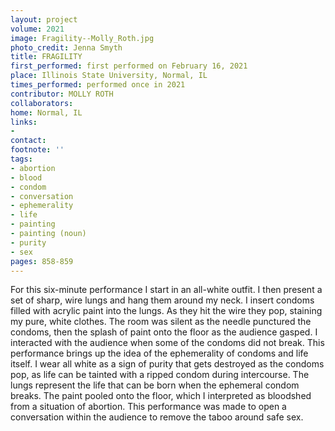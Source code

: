 ```yaml
---
layout: project
volume: 2021
image: Fragility--Molly_Roth.jpg
photo_credit: Jenna Smyth
title: FRAGILITY
first_performed: first performed on February 16, 2021
place: Illinois State University, Normal, IL
times_performed: performed once in 2021
contributor: MOLLY ROTH
collaborators:
home: Normal, IL
links:
-
contact:
footnote: ''
tags:
- abortion
- blood
- condom
- conversation
- ephemerality
- life
- painting
- painting (noun)
- purity
- sex
pages: 858-859
---
```


For this six-minute performance I start in an all-white outfit. I then present a set of sharp, wire lungs and hang them around my neck. I insert condoms filled with acrylic paint into the lungs. As they hit the wire they pop, staining my pure, white clothes. The room was silent as the needle punctured the condoms, then the splash of paint onto the floor as the audience gasped. I interacted with the audience when some of the condoms did not break. This performance brings up the idea of the ephemerality of condoms and life itself. I wear all white as a sign of purity that gets destroyed as the condoms pop, as life can be tainted with a ripped condom during intercourse. The lungs represent the life that can be born when the ephemeral condom breaks. The paint pooled onto the floor, which I interpreted as bloodshed from a situation of abortion. This performance was made to open a conversation within the audience to remove the taboo around safe sex. 